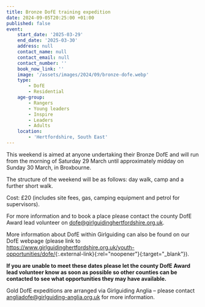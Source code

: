 ```yaml
---
title: Bronze DofE training expedition
date: 2024-09-05T20:25:00 +01:00
published: false
event:
    start_date: '2025-03-29'
    end_date: '2025-03-30'
    address: null
    contact_name: null
    contact_email: null
    contact_number: ''
    book_now_link: ''
    image: '/assets/images/2024/09/bronze-dofe.webp'
    type:
        - DofE
        - Residential
    age-group:
        - Rangers
        - Young leaders
        - Inspire
        - Leaders
        - Adults
    location:
        - 'Hertfordshire, South East'
---
```

This weekend is aimed at anyone undertaking their Bronze DofE and will run from the morning of Saturday 29 March until approximately midday on Sunday 30 March, in Broxbourne.

The structure of the weekend will be as follows: day walk, camp and a further short walk.

Cost: £20 (includes site fees, gas, camping equipment and petrol for supervisors).

For more information and to book a place please contact the county DofE Award lead volunteer on <dofe@girlguidinghertfordshire.org.uk>.

More information about DofE within Girlguiding can also be found on our DofE webpage (please link to <https://www.girlguidinghertfordshire.org.uk/youth-opportunities/dofe/>{:.external-link}{:rel="noopener"}{:target="_blank"}).

**If you are unable to meet these dates please let the county DofE Award lead volunteer know as soon as possible so other counties can be contacted to see what opportunities they may have available.**

Gold DofE expeditions are arranged via Girlguiding Anglia – please contact <angliadofe@girlguiding-anglia.org.uk> for more information.
